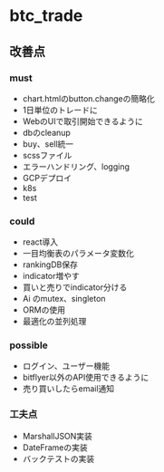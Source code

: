 # btc_trade
## 改善点
### must
- chart.htmlのbutton.changeの簡略化
- 1日単位のトレードに
- WebのUIで取引開始できるように
- dbのcleanup
- buy、sell統一
- scssファイル
- エラーハンドリング、logging
- GCPデプロイ
- k8s
- test

### could
- react導入
- 一目均衡表のパラメータ変数化
- rankingDB保存
- indicator増やす
- 買いと売りでindicator分ける
- Ai のmutex、singleton
- ORMの使用
- 最適化の並列処理

### possible
- ログイン、ユーザー機能
- bitflyer以外のAPI使用できるように
- 売り買いしたらemail通知

### 工夫点
- MarshallJSON実装
- DateFrameの実装
- バックテストの実装